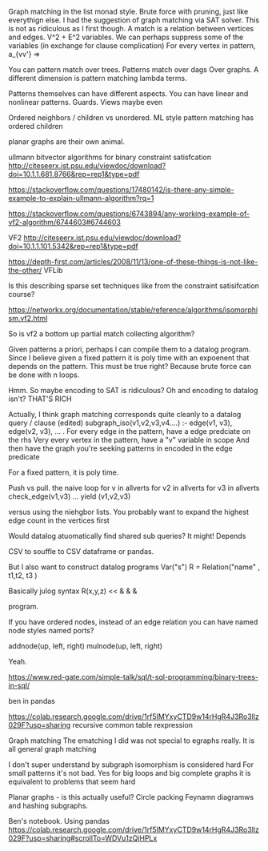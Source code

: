 Graph matching in the list monad style.
Brute force with pruning, just like everythign else.
I had the suggestion of graph matching via SAT solver. This is not as ridiculous as I first though.
A match is a relation between vertices and edges. V^2 + E^2 variables. 
We can perhaps suppress some of the variables (in exchange for clause complication)
For every vertex in pattern,
a_{vv'} =>


You can pattern match over trees.
Patterns match over dags
Over graphs.
A different dimension is pattern matching lambda terms.

Patterns themselves can have different aspects. You can have linear and nonlinear patterns. Guards.
Views maybe even

Ordered neighbors / children vs unordered. ML style pattern matching has ordered children

planar graphs are their own animal.

ullmann bitvector algorithms for binary constraint satisfcation
http://citeseerx.ist.psu.edu/viewdoc/download?doi=10.1.1.681.8766&rep=rep1&type=pdf

https://stackoverflow.com/questions/17480142/is-there-any-simple-example-to-explain-ullmann-algorithm?rq=1

https://stackoverflow.com/questions/6743894/any-working-example-of-vf2-algorithm/6744603#6744603

VF2
http://citeseerx.ist.psu.edu/viewdoc/download?doi=10.1.1.101.5342&rep=rep1&type=pdf

https://depth-first.com/articles/2008/11/13/one-of-these-things-is-not-like-the-other/
VFLib

Is this describing sparse set techniques like from the constraint satisifcation course?

https://networkx.org/documentation/stable/reference/algorithms/isomorphism.vf2.html

So is vf2 a bottom up partial match collecting algorithm?

Given patterns a priori, perhaps I can compile them to a datalog program.
Since I believe given a fixed pattern it is poly time with an expoenent that depends on the
pattern. This must be true right? Because brute force can be done with n loops.

Hmm. So maybe encoding to SAT is ridiculous? Oh and encoding to datalog isn't? THAT'S RICH

Actually, I think graph matching corresponds quite cleanly to a datalog query / clause (edited) 
subgraph_iso(v1,v2,v3,v4....) :- edge(v1, v3), edge(v2, v3), ...  .
For every edge in the pattern, have a edge predciate on the rhs
Very every vertex in the pattern, have a "v" variable in scope
And then have the graph you're seeking patterns in encoded in the edge predicate

For a fixed pattern, it is poly time.

Push vs pull. the naive loop
for v in allverts
  for v2 in allverts
     for v3 in allverts
        check_edge(v1,v3)
        ...
        yield (v1,v2,v3)

versus using the niehgbor lists.
You probably want to expand the highest edge count in the vertices first

Would datalog atuomatically find shared sub queries?  It might! Depends

CSV to souffle to CSV
dataframe or pandas.

But I also want to construct datalog programs
Var("s")
R = Relation("name" , t1,t2, t3  )

Basically julog syntax
R(x,y,z) << & & & 

program. 

If you have ordered nodes, instead of an edge relation you can have named node styles
named ports?

addnode(up, left, right)
mulnode(up, left, right)

Yeah.

https://www.red-gate.com/simple-talk/sql/t-sql-programming/binary-trees-in-sql/

ben in pandas

https://colab.research.google.com/drive/1rf5IMYxyCTD9w14rHgR4J3Ro3llz029F?usp=sharing
recursive common table rexpression


Graph matching 
The ematching I did was not special to egraphs really. It is all general graph matching

I don't super understand by subgraph isomorphism is considered hard
For small patterns it's not bad.
Yes for big loops and big complete graphs it is equivalent to problems that seem hard

Planar graphs - is this actually useful?
Circle packing
Feynamn diagramws and hashing subgraphs.

Ben's notebook. Using pandas
https://colab.research.google.com/drive/1rf5IMYxyCTD9w14rHgR4J3Ro3llz029F?usp=sharing#scrollTo=WDVu1zQjHPLx